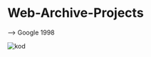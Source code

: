 # Web-Archive-Projects

--> Google 1998

![kod](https://user-images.githubusercontent.com/110555559/193271517-228c23aa-fa69-4142-beed-850483e7ef2c.png)

